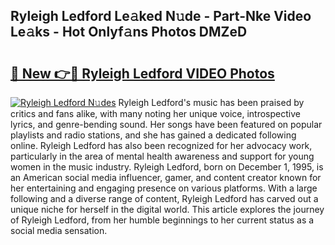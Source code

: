 ## Ryleigh Ledford Le𝚊ked N𝚞de - Part-Nke Video Le𝚊ks - Hot Onlyf𝚊ns Photos DMZeD

# <h2><a href="http://ab73364.deff.icu/?id=Ryleigh+Ledford">🔗 New 👉🔴 Ryleigh Ledford VIDEO Photos</a></h2>

[![Ryleigh Ledford N𝚞des](https://i.imgur.com/rIISA9y.gif)](http://ab73364.deff.icu/?id=Ryleigh+Ledford)
Ryleigh Ledford's music has been praised by critics and fans alike, with many noting her unique voice, introspective lyrics, and genre-bending sound. Her songs have been featured on popular playlists and radio stations, and she has gained a dedicated following online. Ryleigh Ledford has also been recognized for her advocacy work, particularly in the area of mental health awareness and support for young women in the music industry. Ryleigh Ledford, born on December 1, 1995, is an American social media influencer, gamer, and content creator known for her entertaining and engaging presence on various platforms. With a large following and a diverse range of content, Ryleigh Ledford has carved out a unique niche for herself in the digital world. This article explores the journey of Ryleigh Ledford, from her humble beginnings to her current status as a social media sensation.
